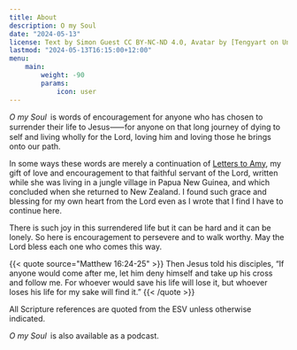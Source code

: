 ```yaml
---
title: About
description: O my Soul
date: "2024-05-13"
license: Text by Simon Guest CC BY-NC-ND 4.0, Avatar by [Tengyart on Unsplash](https://unsplash.com/photos/red-heart-shaped-on-white-surface-n79UFWxrOtY)
lastmod: "2024-05-13T16:15:00+12:00"
menu:
    main:
        weight: -90
        params:
            icon: user
---
```


_O my Soul_ is words of encouragement for anyone who has chosen to surrender their life to Jesus⸺for anyone on that long journey of dying to self and living wholly for the Lord, loving him and loving those he brings onto our path.

In some ways these words are merely a continuation of [Letters to Amy](https://letterstoamy.org), my gift of love and encouragement to that faithful servant of the Lord, written while she was living in a jungle village in Papua New Guinea, and which concluded when she returned to New Zealand.  I found such grace and blessing for my own heart from the Lord even as I wrote that I find I have to continue here.

There is such joy in this surrendered life but it can be hard and it can be lonely.  So here is encouragement to persevere and to walk worthy.  May the Lord bless each one who comes this way.

{{< quote source="Matthew 16:24-25" >}}
Then Jesus told his disciples, “If anyone would come after me, let him deny himself and take up his cross and follow me. For whoever would save his life will lose it, but whoever loses his life for my sake will find it.”
{{< /quote >}}

All Scripture references are quoted from the ESV unless otherwise indicated.

_O my Soul_ is also available as a podcast.
